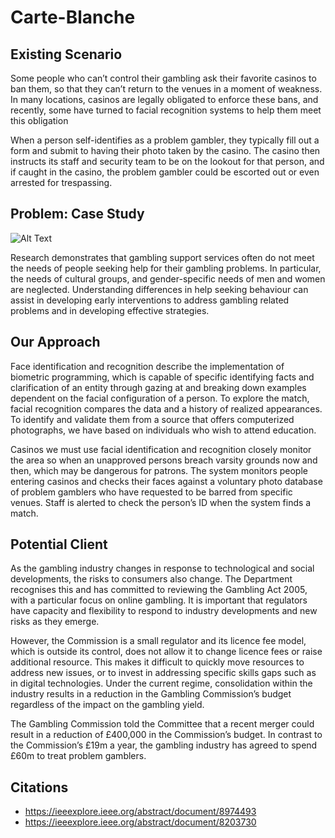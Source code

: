 # Carte-Blanche

## Existing Scenario

Some people who can’t control their gambling ask their favorite casinos to ban them, so that they can’t return to the venues in a moment of weakness.
In many locations, casinos are legally obligated to enforce these bans, and recently, some have turned to facial recognition systems to help them meet this obligation 

When a person self-identifies as a problem gambler, they typically fill out a form and submit to having their photo taken by the casino. The casino then instructs its staff and security team to be on the lookout for that person, and if caught in the casino, the problem gambler could be escorted out or even arrested for trespassing.


## Problem: Case Study

![Alt Text](https://c.tenor.com/F8UPuVfNbwQAAAAC/casino-royale.gif)

Research demonstrates that gambling support services often do not meet the needs of people seeking help for their gambling problems. In particular, the needs of cultural groups, and gender-specific needs of men and women are neglected. Understanding differences in help seeking behaviour can assist in developing early interventions to address gambling related problems and in developing effective strategies. 


## Our Approach

Face identification and recognition describe the implementation of biometric programming,  which is capable of specific identifying facts and  clarification of an 
entity  through  gazing  at  and  breaking  down  examples  dependent  on  the  facial configuration of a person. To explore the match, facial recognition compares the data 
and a history of realized appearances. To identify and validate them from a source that offers computerized  photographs, we have based  on individuals  who wish  to attend 
education. 

Casinos we must use facial identification and recognition closely monitor the area so when an unapproved  persons breach varsity grounds now and then, which may be dangerous for patrons. The system monitors people entering casinos and checks their faces against a voluntary photo database of problem gamblers who have requested to be barred from specific venues. Staff is alerted to check the person’s ID when the system finds a match.


## Potential Client



As the gambling industry changes in response to technological and social developments, the risks to consumers also change. The Department recognises this and has committed to reviewing the Gambling Act 2005, with a particular focus on online gambling. It is important that regulators have capacity and flexibility to respond to industry developments
and new risks as they emerge.

However, the Commission is a small regulator and its licence fee model, which is outside its control, does not allow it to change licence fees or raise additional resource. This makes it difficult to quickly move resources to address new issues, or to invest in addressing specific skills gaps such as in digital
technologies. Under the current regime, consolidation within the industry results in a reduction in the Gambling Commission’s budget regardless of the impact on the
gambling yield. 

The Gambling Commission told the Committee that a recent merger could result in a reduction of £400,000 in the Commission’s budget. In contrast to
the Commission’s £19m a year, the gambling industry has agreed to spend £60m to treat problem gamblers.

## Citations
- https://ieeexplore.ieee.org/abstract/document/8974493
- https://ieeexplore.ieee.org/abstract/document/8203730
